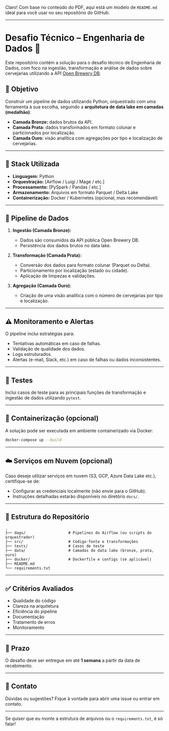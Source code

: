 Claro! Com base no conteúdo do PDF, aqui está um modelo de `README.md` ideal para você usar no seu repositório do GitHub:

---

# Desafio Técnico – Engenharia de Dados 🍻

Este repositório contém a solução para o desafio técnico de Engenharia de Dados, com foco na ingestão, transformação e análise de dados sobre cervejarias utilizando a API [Open Brewery DB](https://api.openbrewerydb.org/breweries).

## 📌 Objetivo

Construir um pipeline de dados utilizando Python, orquestrado com uma ferramenta à sua escolha, seguindo a **arquitetura de data lake em camadas (medalhão)**:

- **Camada Bronze:** dados brutos da API.
- **Camada Prata:** dados transformados em formato colunar e particionados por localização.
- **Camada Ouro:** visão analítica com agregações por tipo e localização de cervejarias.

---

## 🔧 Stack Utilizada

- **Linguagem:** Python
- **Orquestração:** [Airflow / Luigi / Mage / etc.] <!-- Edite conforme sua escolha -->
- **Processamento:** [PySpark / Pandas / etc.] <!-- Edite conforme sua escolha -->
- **Armazenamento:** Arquivos em formato Parquet / Delta Lake
- **Containerização:** Docker / Kubernetes (opcional, mas recomendável)

---

## 🚀 Pipeline de Dados

1. **Ingestão (Camada Bronze):**
   - Dados são consumidos da API pública Open Brewery DB.
   - Persistência dos dados brutos no data lake.

2. **Transformação (Camada Prata):**
   - Conversão dos dados para formato colunar (Parquet ou Delta).
   - Particionamento por localização (estado ou cidade).
   - Aplicação de limpezas e validações.

3. **Agregação (Camada Ouro):**
   - Criação de uma visão analítica com o número de cervejarias por tipo e localização.

---

## ⚠️ Monitoramento e Alertas

O pipeline inclui estratégias para:
- Tentativas automáticas em caso de falhas.
- Validação de qualidade dos dados.
- Logs estruturados.
- Alertas (e-mail, Slack, etc.) em caso de falhas ou dados inconsistentes.

---

## 🧪 Testes

Inclui casos de teste para as principais funções de transformação e ingestão de dados utilizando `pytest`.

---

## 🐳 Containerização (opcional)

A solução pode ser executada em ambiente containerizado via Docker:

```bash
docker-compose up --build
```

---

## ☁️ Serviços em Nuvem (opcional)

Caso deseje utilizar serviços em nuvem (S3, GCP, Azure Data Lake etc.), certifique-se de:
- Configurar as credenciais localmente (não envie para o GitHub).
- Instruções detalhadas estarão disponíveis no diretório `docs/`.

---

## 📂 Estrutura do Repositório

```
.
├── dags/                   # Pipelines do Airflow (ou scripts do orquestrador)
├── src/                    # Código-fonte e transformações
├── tests/                  # Casos de teste
├── data/                   # Camadas do data lake (bronze, prata, ouro)
├── docker/                 # Dockerfile e configs (se aplicável)
├── README.md
└── requirements.txt
```

---

## ✅ Critérios Avaliados

- Qualidade do código
- Clareza na arquitetura
- Eficiência do pipeline
- Documentação
- Tratamento de erros
- Monitoramento

---

## 📅 Prazo

O desafio deve ser entregue em até **1 semana** a partir da data de recebimento.

---

## 💬 Contato

Dúvidas ou sugestões? Fique à vontade para abrir uma issue ou entrar em contato.

---

Se quiser que eu monte a estrutura de arquivos ou o `requirements.txt`, é só falar!